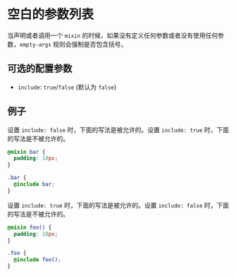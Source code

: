 # 空白的参数列表

当声明或者调用一个 `mixin` 的时候，如果没有定义任何参数或者没有使用任何参数，`empty-args` 规则会强制是否包含括号。

## 可选的配置参数

* `include`: `true`/`false` (默认为 `false`)

## 例子

设置 `include: false` 时，下面的写法是被允许的。设置 `include: true` 时，下面的写法是不被允许的。

```scss
@mixin bar {
  padding: 10px;
}

.bar {
  @include bar;
}
```

设置 `include: true` 时，下面的写法是被允许的。设置 `include: false` 时，下面的写法是不被允许的。

```scss
@mixin foo() {
  padding: 10px;
}

.foo {
  @include foo();
}
```